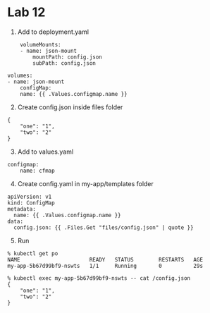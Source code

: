 # Lab 12 

1. Add to deployment.yaml

```
    volumeMounts:
    - name: json-mount
        mountPath: config.json
        subPath: config.json

volumes:
- name: json-mount
    configMap: 
    name: {{ .Values.configmap.name }}
```

2. Create config.json inside files folder
```
{
    "one": "1",
    "two": "2"
}
```

3. Add to values.yaml
```
configmap:
    name: cfmap
```

4. Create config.yaml in my-app/templates folder 
```
apiVersion: v1
kind: ConfigMap
metadata:
  name: {{ .Values.configmap.name }}
data:
  config.json: {{ .Files.Get "files/config.json" | quote }}
```

5. Run 
```
% kubectl get po                              
NAME                      READY   STATUS        RESTARTS   AGE
my-app-5b67d99bf9-nswts   1/1     Running       0          29s
```
```
% kubectl exec my-app-5b67d99bf9-nswts -- cat /config.json
{
    "one": "1",
    "two": "2"
}
```